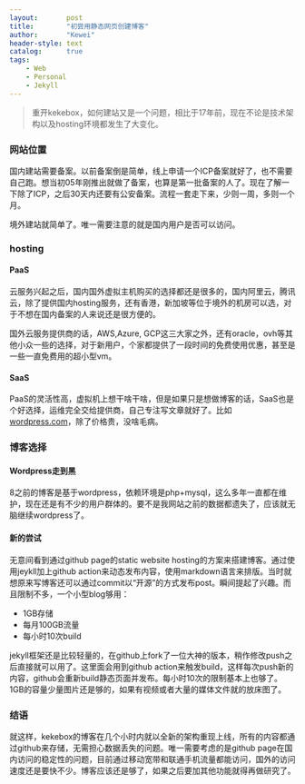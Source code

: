 ```yaml
---
layout:       post
title:        "初尝用静态网页创建博客"
author:       "Kewei"
header-style: text
catalog:      true
tags:
    - Web
    - Personal
    - Jekyll
---
```


> 重开kekebox，如何建站又是一个问题，相比于17年前，现在不论是技术架构以及hosting环境都发生了大变化。

### 网站位置
国内建站需要备案。以前备案倒是简单，线上申请一个ICP备案就好了，也不需要自己跑。想当初05年刚推出就做了备案，也算是第一批备案的人了。现在了解一下除了ICP，之后30天内还要有公安备案。流程一套走下来，少则一周，多则一个月。

境外建站就简单了。唯一需要注意的就是国内用户是否可以访问。

### hosting
#### PaaS
云服务兴起之后，国内国外虚拟主机购买的选择都还是很多的，国内阿里云，腾讯云，除了提供国内hosting服务，还有香港，新加坡等位于境外的机房可以选，对于不想在国内备案的人来说还是很方便的。

国外云服务提供商的话，AWS,Azure, GCP这三大家之外，还有oracle，ovh等其他小众一些的选择，对于新用户，个家都提供了一段时间的免费使用优惠，甚至是一些一直免费用的超小型vm。

#### SaaS
PaaS的灵活性高，虚拟机上想干啥干啥，但是如果只是想做博客的话，SaaS也是个好选择，运维完全交给提供商，自己专注写文章就好了。比如[wordpress.com](http://wordpress.com)，除了价格贵，没啥毛病。

### 博客选择
#### Wordpress走到黑
8之前的博客是基于wordpress，依赖环境是php+mysql，这么多年一直都在维护，现在还是有不少的用户群体的。要不是我网站之前的数据都遗失了，应该就无脑继续wordpress了。

#### 新的尝试
无意间看到通过github page的static website hosting的方案来搭建博客。通过使用jeykll加上github action来动态发布内容，使用markdown语言来排版。当时就想原来写博客还可以通过commit以“开源”的方式发布post。瞬间提起了兴趣。而且限制不多，一个小型blog够用：
- 1GB存储
- 每月100GB流量
- 每小时10次build

jekyll框架还是比较轻量的，在github上fork了一位大神的版本，稍作修改push之后直接就可以用了。这里面会用到github action来触发build，这样每次push新的内容，github会重新build静态页面并发布。每小时10次的限制基本上也够了。
1GB的容量少量图片还是够的，如果有视频或者大量的媒体文件就的放床图了。
   

### 结语
就这样，kekebox的博客在几个小时内就以全新的架构重现上线，所有的内容都通过github来存储，无需担心数据丢失的问题。唯一需要考虑的是github page在国内访问的稳定性的问题，目前通过移动宽带和联通手机流量都能访问，国外的访问速度还是要快不少。博客应该还是够了，如果之后要加其他功能就得再做研究了。




